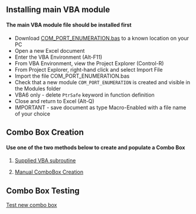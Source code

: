 
## Installing main VBA module

####  The main VBA module file should be installed first

- Download [COM_PORT_ENUMERATION.bas](COM_PORT_ENUMERATION.bas) to a known location on your PC  
- Open a new Excel document   
- Enter the VBA Environment (Alt-F11)  
- From VBA Environment, view the Project Explorer (Control-R)  
- From Project Explorer, right-hand click and select Import File  
- Import the file COM_PORT_ENUMERATION.bas 
- Check that a new module `COM_PORT_ENUMERATION` is created and visible in the Modules folder
- VBA6 only - delete `PtrSafe` keyword in function definition   
- Close and return to Excel (Alt-Q)  
- IMPORTANT - save document as type Macro-Enabled with a file name of your choice 


## Combo Box Creation

#### Use one of the two methods below to create and populate a Combo Box  

1.  [Supplied VBA subroutine](/Worksheet/create_vba.md)  

2.  [Manual ComboBox Creation](/Worksheet/create_manual.md)


## Combo Box Testing

[Test new combo box](/Worksheet/combo_box_testing.md)
